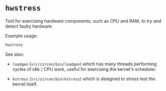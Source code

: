 # `hwstress`

Tool for exercising hardware components, such as CPU and RAM, to try and detect
faulty hardware.

Example usage:

```sh
hwstress
```

See also:

*  `loadgen` (`src/zircon/bin/loadgen`) which has many threads performing
   cycles of idle / CPU work, useful for exercising the kernel's scheduler.

*  `kstress` (`src/zircon/bin/kstress`) which is designed to stress test
   the kernel itself.

